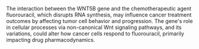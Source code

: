 The interaction between the WNT5B gene and the chemotherapeutic agent fluorouracil, which disrupts RNA synthesis, may influence cancer treatment outcomes by affecting tumor cell behavior and progression. The gene's role in cellular processes via non-canonical Wnt signaling pathways, and its variations, could alter how cancer cells respond to fluorouracil, primarily impacting drug pharmacodynamics.